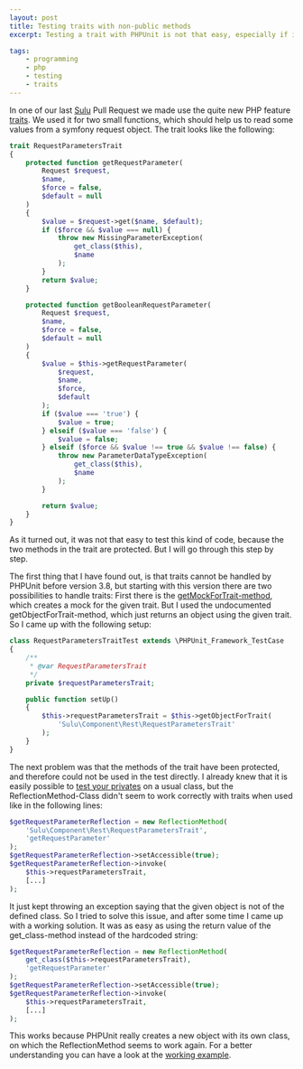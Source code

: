 ```yaml
---
layout: post
title: Testing traits with non-public methods
excerpt: Testing a trait with PHPUnit is not that easy, especially if it only contains private methods. See how it can be achieved in this step by step introduction.

tags:
    - programming
    - php
    - testing
    - traits
---
```

In one of our last [Sulu](http://www.sulu.io) Pull Request we made use the quite new PHP feature
[traits](http://www.php.net/manual/en/language.oop5.traits.php). We used it for two small functions, which should help
us to read some values from a symfony request object. The trait looks like the following:

```php
trait RequestParametersTrait
{
    protected function getRequestParameter(
        Request $request,
        $name,
        $force = false,
        $default = null
    )
    {
        $value = $request->get($name, $default);
        if ($force && $value === null) {
            throw new MissingParameterException(
                get_class($this),
                $name
            );
        }
        return $value;
    }

    protected function getBooleanRequestParameter(
        Request $request,
        $name,
        $force = false,
        $default = null
    )
    {
        $value = $this->getRequestParameter(
            $request,
            $name,
            $force,
            $default
        );
        if ($value === 'true') {
            $value = true;
        } elseif ($value === 'false') {
            $value = false;
        } elseif ($force && $value !== true && $value !== false) {
            throw new ParameterDataTypeException(
                get_class($this),
                $name
            );
        }

        return $value;
    }
}
```

As it turned out, it was not that easy to test this kind of code, because the two methods in the trait are protected.
But I will go through this step by step.

The first thing that I have found out, is that traits cannot be handled by PHPUnit before version 3.8, but starting with
this version there are two possibilities to handle traits: First there is the
[getMockForTrait-method](http://phpunit.de/manual/current/en/test-doubles.html#test-doubles.mocking-traits-and-abstract-classes),
which creates a mock for the given trait. But I used the undocumented getObjectForTrait-method, which just returns an
object using the given trait. So I came up with the following setup:

```php
class RequestParametersTraitTest extends \PHPUnit_Framework_TestCase
{
    /**
     * @var RequestParametersTrait
     */
    private $requestParametersTrait;

    public function setUp()
    {
        $this->requestParametersTrait = $this->getObjectForTrait(
            'Sulu\Component\Rest\RequestParametersTrait'
        );
    }
}
```

The next problem was that the methods of the trait have been protected, and therefore could not be used in the test
directly. I already knew that it is easily possible to
[test your privates](http://sebastian-bergmann.de/archives/881-Testing-Your-Privates.html) on a usual class, but the
ReflectionMethod-Class didn't seem to work correctly with traits when used like in the following lines:

```php
$getRequestParameterReflection = new ReflectionMethod(
    'Sulu\Component\Rest\RequestParametersTrait',
    'getRequestParameter'
);
$getRequestParameterReflection->setAccessible(true);
$getRequestParameterReflection->invoke(
    $this->requestParametersTrait,
    [...]
);
```

It just kept throwing an exception saying that the given object is not of the defined class. So I tried to solve this
issue, and after some time I came up with a working solution. It was as easy as using the return value of the
get_class-method instead of the hardcoded string:

```php
$getRequestParameterReflection = new ReflectionMethod(
    get_class($this->requestParametersTrait),
    'getRequestParameter'
);
$getRequestParameterReflection->setAccessible(true);
$getRequestParameterReflection->invoke(
    $this->requestParametersTrait,
    [...]
);
```

This works because PHPUnit really creates a new object with its own class, on which the ReflectionMethod seems to work
again. For a better understanding you can have a look at the
[working example](https://github.com/sulu-cmf/sulu/blob/12926af5fed6ce14e5c56cff5230d9cb1cd5472c/tests/Sulu/Component/Rest/RequestParametersTraitTest.php).

